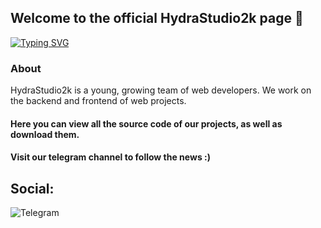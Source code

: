 ## Welcome to the official HydraStudio2k page 👋

[![Typing SVG](https://readme-typing-svg.herokuapp.com?font=Fira+Code&pause=1000&color=F7F7F7&width=435&lines=HydraStudio2k)](https://git.io/typing-svg)

### About
HydraStudio2k is a young, growing team of web developers. We work on the backend and frontend of web projects.

#### Here you can view all the source code of our projects, as well as download them.
#### Visit our telegram channel to follow the news :)

## Social:

![Telegram](https://img.shields.io/badge/Telegram-2CA5E0?style=for-the-badge&logo=telegram&logoColor=white) 
